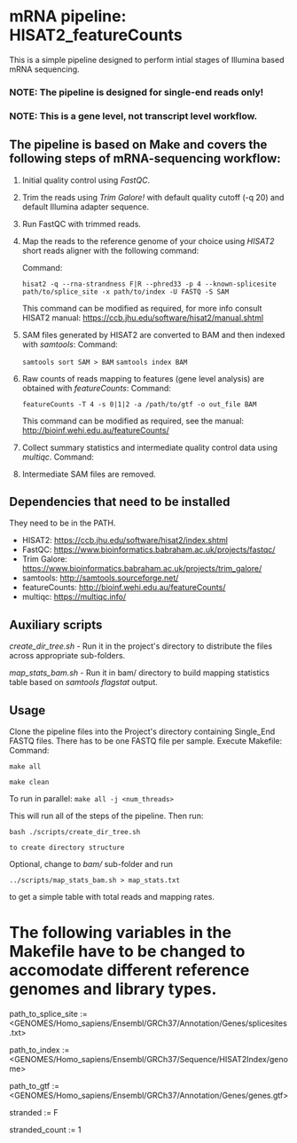 # mRNA pipeline: HISAT2_featureCounts

This is a simple pipeline designed to perform intial stages of Illumina based mRNA sequencing.
### NOTE: **The pipeline is designed for single-end reads only!**
### NOTE: **This is a gene level, not transcript level workflow.**

## The pipeline is based on Make and covers the following steps of mRNA-sequencing workflow:
1. Initial quality control using *FastQC*.
2. Trim the reads using *Trim Galore!* with default quality cutoff (-q 20) and default Illumina adapter sequence.
3. Run FastQC with trimmed reads.
4. Map the reads to the reference genome of your choice using *HISAT2* short reads aligner with the following command:

   Command:
 
   ```hisat2 -q --rna-strandness F|R --phred33 -p 4 --known-splicesite path/to/splice_site -x path/to/index -U FASTQ -S SAM```
      
      This command can be modified as required, for more info consult HISAT2 manual: 
      https://ccb.jhu.edu/software/hisat2/manual.shtml 

5. SAM files generated by HISAT2 are converted to BAM and then indexed with *samtools*:
   Command: 
      
   ```samtools sort SAM > BAM```
   ```samtools index BAM```
   
6. Raw counts of reads mapping to features (gene level analysis) are obtained with *featureCounts*:
   Command: 

   ```featureCounts -T 4 -s 0|1|2 -a /path/to/gtf -o out_file BAM```
   
   This command can be modified as required, see the manual:
   http://bioinf.wehi.edu.au/featureCounts/

7. Collect summary statistics and intermediate quality control data using *multiqc*.
   Command: <multiqc DIR>
      

8. Intermediate SAM files are removed.

## Dependencies that need to be installed
They need to be in the PATH.
* HISAT2: https://ccb.jhu.edu/software/hisat2/index.shtml
* FastQC: https://www.bioinformatics.babraham.ac.uk/projects/fastqc/
* Trim Galore: https://www.bioinformatics.babraham.ac.uk/projects/trim_galore/
* samtools: http://samtools.sourceforge.net/
* featureCounts: http://bioinf.wehi.edu.au/featureCounts/
* multiqc: https://multiqc.info/

## Auxiliary scripts

*create_dir_tree.sh* - Run it in the project's directory to distribute the files across appropriate sub-folders.

*map_stats_bam.sh* - Run it in bam/ directory to build mapping statistics table based on *samtools flagstat* output.


## Usage
Clone the pipeline files into the Project's directory containing Single_End FASTQ files.
There has to be one FASTQ file per sample.
Execute Makefile:
Command: 
  
  
  ```make all```
  
  ```make clean```

To run in parallel:
  ```make all -j <num_threads>```

This will run all of the steps of the pipeline.
Then run:
   
   ```bash ./scripts/create_dir_tree.sh```
    
    to create directory structure

Optional, change to *bam/* sub-folder and run 
   
   ```../scripts/map_stats_bam.sh > map_stats.txt``` 
    
   to get a simple table with total reads and mapping rates. 

# The following variables in the Makefile have to be changed to accomodate different reference genomes and library types.
path_to_splice_site := <GENOMES/Homo_sapiens/Ensembl/GRCh37/Annotation/Genes/splicesites.txt>

path_to_index := <GENOMES/Homo_sapiens/Ensembl/GRCh37/Sequence/HISAT2Index/genome>

path_to_gtf := <GENOMES/Homo_sapiens/Ensembl/GRCh37/Annotation/Genes/genes.gtf>

stranded := F

stranded_count := 1


